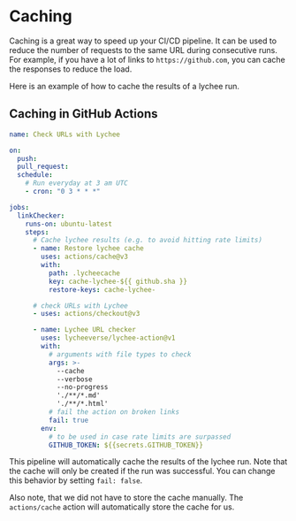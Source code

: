# Caching

Caching is a great way to speed up your CI/CD pipeline. It can be used
to reduce the number of requests to the same URL during consecutive runs. For
example, if you have a lot of links to `https://github.com`, you can cache the
responses to reduce the load.

Here is an example of how to cache the results of a lychee run.

## Caching in GitHub Actions

```yaml
name: Check URLs with Lychee

on:
  push:
  pull_request:
  schedule:
    # Run everyday at 3 am UTC
    - cron: "0 3 * * *"

jobs:
  linkChecker:
    runs-on: ubuntu-latest
    steps:
      # Cache lychee results (e.g. to avoid hitting rate limits)
      - name: Restore lychee cache
        uses: actions/cache@v3
        with:
          path: .lycheecache
          key: cache-lychee-${{ github.sha }}
          restore-keys: cache-lychee-

      # check URLs with Lychee
      - uses: actions/checkout@v3

      - name: Lychee URL checker
        uses: lycheeverse/lychee-action@v1
        with:
          # arguments with file types to check
          args: >-
            --cache
            --verbose
            --no-progress
            './**/*.md'
            './**/*.html'
          # fail the action on broken links
          fail: true
        env:
          # to be used in case rate limits are surpassed
          GITHUB_TOKEN: ${{secrets.GITHUB_TOKEN}}
```

This pipeline will automatically cache the results of the lychee run.
Note that the cache will only be created if the run was successful.
You can change this behavior by setting `fail: false`.

Also note, that we did not have to store the cache manually. The `actions/cache`
action will automatically store the cache for us.
